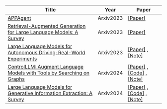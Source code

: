 | Title| Year |Paper|
| ------- | ----- | ------ |
|[APPAgent](https://arxiv.org/pdf/2312.13771.pdf)|Arxiv2023|[[Paper]](https://arxiv.org/pdf/2312.13771.pdf)|
|[Retrieval-Augmented Generation for Large Language Models: A Survey](https://arxiv.org/pdf/2312.10997v1.pdf)|Arxiv2023|[[Paper]](https://arxiv.org/pdf/2312.10997v1.pdf)|
|[Large Language Models for Autonomous Driving: Real-World Experiments](https://arxiv.org/abs/2312.09397)|Arxiv2023|[[Paper]](https://arxiv.org/abs/2312.09397) ,[[Note]](https://mp.weixin.qq.com/s/LIah1o_xezfsPsgKw3QwVw)|
|[ControlLLM: Augment Language Models with Tools by Searching on Graphs](https://arxiv.org/abs/2310.17796)|Arxiv2024|[[Paper]](https://arxiv.org/abs/2310.17796) ,[[Code]](https://github.com/OpenGVLab/ControlLLM) ,[[Note]](https://mp.weixin.qq.com/s/mS0U85v2JOaM1-mIxBNiSw)|
|[Large Language Models for Generative Information Extraction: A Survey](https://arxiv.org/pdf/2312.17617.pdf)|Arxiv2024|[[Paper]](https://arxiv.org/pdf/2312.17617.pdf) ,[[Code]](https://github.com/quqxui/Awesome-LLM4IE-Papers) ,[[Note]](https://mp.weixin.qq.com/s/5vTA5R362BPM1sSahulpUw)|